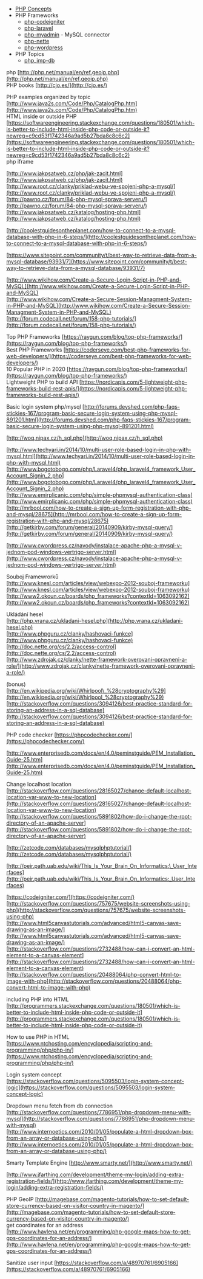 - [PHP Concepts](php_cpt.md)
- PHP Frameworks
  - [php-codeigniter](php-codeigniter.md)
  - [php-laravel](php-laravel.md)
  - [php-myadmin](php-myadmin.md) - MySQL connector
  - [php-nette](php-nette.md)
  - [php-wordpress](php-wordpress.md)
- PHP Topics
  - [php_imp-db](php_imp-db.md)

php [http://php.net/manual/en/ref.geoip.php](http://php.net/manual/en/ref.geoip.php)  
PHP books [http://cjo.es/](http://cjo.es/)

PHP examples organized by topic [http://www.java2s.com/Code/Php/CatalogPhp.htm](http://www.java2s.com/Code/Php/CatalogPhp.htm)  
HTML inside or outside PHP [https://softwareengineering.stackexchange.com/questions/180501/which-is-better-to-include-html-inside-php-code-or-outside-it?newreg=c9cd53f1742346a9ad5b27bda8c8c6c2](https://softwareengineering.stackexchange.com/questions/180501/which-is-better-to-include-html-inside-php-code-or-outside-it?newreg=c9cd53f1742346a9ad5b27bda8c8c6c2)  
php iframe

[http://www.jakpsatweb.cz/php/jak-zacit.html](http://www.jakpsatweb.cz/php/jak-zacit.html)  
[http://www.root.cz/clanky/priklad-webu-ve-spojeni-php-a-mysql/](http://www.root.cz/clanky/priklad-webu-ve-spojeni-php-a-mysql/)  
[http://pawno.cz/forum/84-php-mysql-sprava-serveru/](http://pawno.cz/forum/84-php-mysql-sprava-serveru/)  
[http://www.jakpsatweb.cz/katalog/hosting-php.html](http://www.jakpsatweb.cz/katalog/hosting-php.html)

[http://coolestguidesontheplanet.com/how-to-connect-to-a-mysql-database-with-php-in-6-steps/](http://coolestguidesontheplanet.com/how-to-connect-to-a-mysql-database-with-php-in-6-steps/)

[https://www.sitepoint.com/community/t/best-way-to-retrieve-data-from-a-mysql-database/93931/7](https://www.sitepoint.com/community/t/best-way-to-retrieve-data-from-a-mysql-database/93931/7)

[http://www.wikihow.com/Create-a-Secure-Login-Script-in-PHP-and-MySQL](http://www.wikihow.com/Create-a-Secure-Login-Script-in-PHP-and-MySQL)  
[http://www.wikihow.com/Create-a-Secure-Session-Managment-System-in-PHP-and-MySQL](http://www.wikihow.com/Create-a-Secure-Session-Managment-System-in-PHP-and-MySQL)  
[http://forum.codecall.net/forum/158-php-tutorials/](http://forum.codecall.net/forum/158-php-tutorials/)

Top PHP Frameworks [https://raygun.com/blog/top-php-frameworks/](https://raygun.com/blog/top-php-frameworks/)  
Best PHP Frameworks [https://coderseye.com/best-php-frameworks-for-web-developers/](https://coderseye.com/best-php-frameworks-for-web-developers/)  
10 Popular PHP in 2020 [https://raygun.com/blog/top-php-frameworks/](https://raygun.com/blog/top-php-frameworks/)  
Lightweight PHP to build API [https://nordicapis.com/5-lightweight-php-frameworks-build-rest-apis/](https://nordicapis.com/5-lightweight-php-frameworks-build-rest-apis/)

Basic login system php/mysql [http://forums.devshed.com/php-faqs-stickies-167/program-basic-secure-login-system-using-php-mysql-891201.html](http://forums.devshed.com/php-faqs-stickies-167/program-basic-secure-login-system-using-php-mysql-891201.html)

[http://woq.nipax.cz/h_sql.php](http://woq.nipax.cz/h_sql.php)

[http://www.techyari.in/2014/10/multi-user-role-based-login-in-php-with-mysql.html](http://www.techyari.in/2014/10/multi-user-role-based-login-in-php-with-mysql.html)  
[http://www.bogotobogo.com/php/Laravel4/php_laravel4_framework_User_Account_Signin_2.php](http://www.bogotobogo.com/php/Laravel4/php_laravel4_framework_User_Account_Signin_2.php)  
[http://www.emirplicanic.com/php/simple-phpmysql-authentication-class](http://www.emirplicanic.com/php/simple-phpmysql-authentication-class)  
[http://mrbool.com/how-to-create-a-sign-up-form-registration-with-php-and-mysql/28675](http://mrbool.com/how-to-create-a-sign-up-form-registration-with-php-and-mysql/28675)  
[http://getkirby.com/forum/general/20140909/kirby-mysql-query/](http://getkirby.com/forum/general/20140909/kirby-mysql-query/)

[http://www.cwordpress.cz/navody/instalace-apache-php-a-mysql-v-jednom-pod-windows-vertrigo-server.html](http://www.cwordpress.cz/navody/instalace-apache-php-a-mysql-v-jednom-pod-windows-vertrigo-server.html)

Souboj Framewrorků  
[http://www.knesl.com/articles/view/webexpo-2012-souboj-frameworku](http://www.knesl.com/articles/view/webexpo-2012-souboj-frameworku)  
[http://www2.okoun.cz/boards/php_frameworks?contextId=1063092162](http://www2.okoun.cz/boards/php_frameworks?contextId=1063092162)

Ukládání hesel  
[http://php.vrana.cz/ukladani-hesel.php](http://php.vrana.cz/ukladani-hesel.php)  
[http://www.phpguru.cz/clanky/hashovaci-funkce](http://www.phpguru.cz/clanky/hashovaci-funkce)  
[http://doc.nette.org/cs/2.2/access-control](http://doc.nette.org/cs/2.2/access-control)  
[http://www.zdrojak.cz/clanky/nette-framework-overovani-opravneni-a-role/](http://www.zdrojak.cz/clanky/nette-framework-overovani-opravneni-a-role/)

(bonus)  
[http://en.wikipedia.org/wiki/Whirlpool\_%28cryptography%29](http://en.wikipedia.org/wiki/Whirlpool_%28cryptography%29)  
[http://stackoverflow.com/questions/3094126/best-practice-standard-for-storing-an-address-in-a-sql-database](http://stackoverflow.com/questions/3094126/best-practice-standard-for-storing-an-address-in-a-sql-database)

PHP code checker [https://phpcodechecker.com/](https://phpcodechecker.com/)

[http://www.enterprisedb.com/docs/en/4.0/peminstguide/PEM_Installation_Guide-25.htm](http://www.enterprisedb.com/docs/en/4.0/peminstguide/PEM_Installation_Guide-25.htm)

Change localhost location  
[http://stackoverflow.com/questions/28165027/change-default-localhost-location-var-www-to-new-location](http://stackoverflow.com/questions/28165027/change-default-localhost-location-var-www-to-new-location)  
[http://stackoverflow.com/questions/5891802/how-do-i-change-the-root-directory-of-an-apache-server](http://stackoverflow.com/questions/5891802/how-do-i-change-the-root-directory-of-an-apache-server)

[http://zetcode.com/databases/mysqlphptutorial/](http://zetcode.com/databases/mysqlphptutorial/)

[http://peir.path.uab.edu/wiki/This_Is_Your_Brain_On_Informatics:\_User_Interfaces](http://peir.path.uab.edu/wiki/This_Is_Your_Brain_On_Informatics:_User_Interfaces)

[https://codeigniter.com/](https://codeigniter.com/)
[http://stackoverflow.com/questions/757675/website-screenshots-using-php](http://stackoverflow.com/questions/757675/website-screenshots-using-php)  
[http://www.html5canvastutorials.com/advanced/html5-canvas-save-drawing-as-an-image/](http://www.html5canvastutorials.com/advanced/html5-canvas-save-drawing-as-an-image/)  
[http://stackoverflow.com/questions/2732488/how-can-i-convert-an-html-element-to-a-canvas-element](http://stackoverflow.com/questions/2732488/how-can-i-convert-an-html-element-to-a-canvas-element)  
[http://stackoverflow.com/questions/20488064/php-convert-html-to-image-with-php](http://stackoverflow.com/questions/20488064/php-convert-html-to-image-with-php)

including PHP into HTML [http://programmers.stackexchange.com/questions/180501/which-is-better-to-include-html-inside-php-code-or-outside-it](http://programmers.stackexchange.com/questions/180501/which-is-better-to-include-html-inside-php-code-or-outside-it)

How to use PHP in HTML [https://www.ntchosting.com/encyclopedia/scripting-and-programming/php/php-in/](https://www.ntchosting.com/encyclopedia/scripting-and-programming/php/php-in/)

Login system concept [https://stackoverflow.com/questions/5095503/login-system-concept-logic](https://stackoverflow.com/questions/5095503/login-system-concept-logic)

Dropdown menu fetch from db connection  
[http://stackoverflow.com/questions/7786951/php-dropdown-menu-with-mysql](http://stackoverflow.com/questions/7786951/php-dropdown-menu-with-mysql)  
[http://www.internoetics.com/2010/01/05/populate-a-html-dropdown-box-from-an-array-or-database-using-php/](http://www.internoetics.com/2010/01/05/populate-a-html-dropdown-box-from-an-array-or-database-using-php/)

Smarty Template Engine [http://www.smarty.net/](http://www.smarty.net/)

[http://www.jfarthing.com/development/theme-my-login/adding-extra-registration-fields/](http://www.jfarthing.com/development/theme-my-login/adding-extra-registration-fields/)

PHP GeoIP [http://magebase.com/magento-tutorials/how-to-set-default-store-currency-based-on-visitor-country-in-magento/](http://magebase.com/magento-tutorials/how-to-set-default-store-currency-based-on-visitor-country-in-magento/)  
get coordinates for an address [http://www.havlena.net/en/programming/php-google-maps-how-to-get-gps-coordinates-for-an-address/](http://www.havlena.net/en/programming/php-google-maps-how-to-get-gps-coordinates-for-an-address/)

Sanitize user input [https://stackoverflow.com/a/48970761/6905166](https://stackoverflow.com/a/48970761/6905166)
